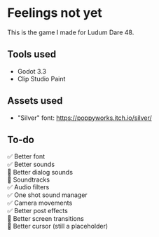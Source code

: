 # Feelings not yet

This is the game I made for Ludum Dare 48.


## Tools used

- Godot 3.3
- Clip Studio Paint


## Assets used

- "Silver" font: <https://poppyworks.itch.io/silver/>


## To-do

✅ Better font  
✅ Better sounds  
🔲 Better dialog sounds  
🔲 Soundtracks  
✅ Audio filters  
✅ One shot sound manager  
✅ Camera movements  
✅ Better post effects  
🔲 Better screen transitions  
🔲 Better cursor (still a placeholder)